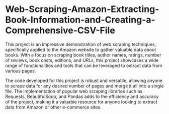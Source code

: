 # Web-Scraping-Amazon-Extracting-Book-Information-and-Creating-a-Comprehensive-CSV-File

This project is an impressive demonstration of web scraping techniques, specifically applied to the Amazon website to gather valuable data about books. With a focus on scraping book titles, author names, ratings, number of reviews, book costs, editions, and URLs, this project showcases a wide range of functionalities and tools that can be leveraged to extract data from various pages.

The code developed for this project is robust and versatile, allowing anyone to scrape data for any desired number of pages and merge it all into a single file. The implementation of popular web scraping libraries such as Requests, BeautifulSoup, and Pandas adds to the efficiency and accuracy of the project, making it a valuable resource for anyone looking to extract data from Amazon or other e-commerce sites.
